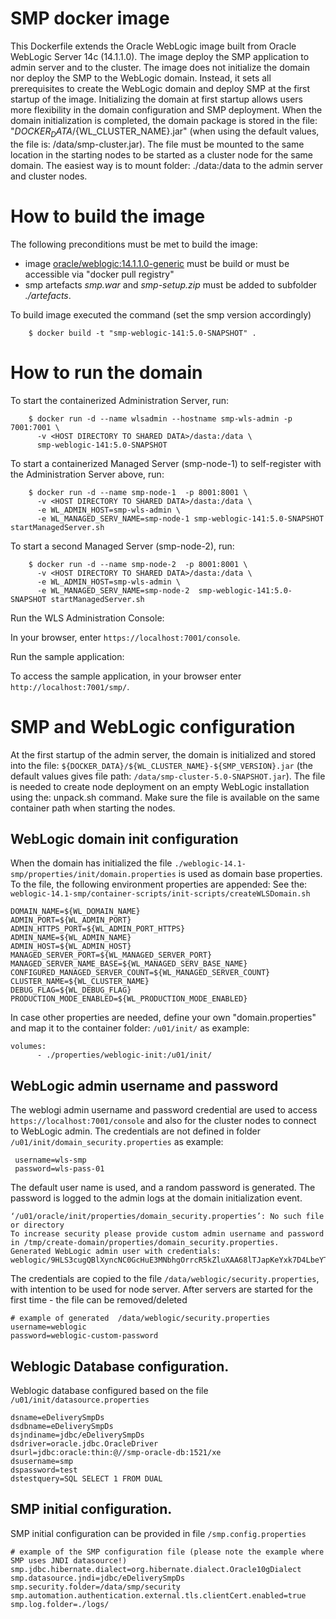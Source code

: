 SMP docker image 
================================
This Dockerfile extends the Oracle WebLogic image built from Oracle WebLogic Server 14c (14.1.1.0). The image deploy the SMP application to admin 
server and to the cluster. 
The image does not initialize the domain nor deploy the SMP to the WebLogic domain. Instead, it sets all prerequisites to 
create the WebLogic domain and deploy SMP at the first startup of the image. Initializing the domain at first startup allows 
users more flexibility in the domain configuration and SMP deployment. When the domain initialization is completed, 
the domain package is stored in the file: "${DOCKER_DATA}/${WL_CLUSTER_NAME}.jar" 
(when using the default values, the file is: /data/smp-cluster.jar). The file must be mounted to the same location in the starting 
nodes to be started as a cluster node for the same domain. The easiest way is to mount folder:  ./data:/data to the 
admin server and cluster nodes. 


# How to build the image

The following preconditions must be met to build the image:
 - image [oracle/weblogic:14.1.1.0-generic](../oracle/weblogic-14.1.1.0) must be build or must be accessible via "docker pull registry"
 - smp artefacts *smp.war* and *smp-setup.zip* must be added to subfolder *./artefacts*. 

   
To build image executed the command (set the smp version accordingly)

        $ docker build -t "smp-weblogic-141:5.0-SNAPSHOT" . 


# How to run the domain

To start the containerized Administration Server, run:

        $ docker run -d --name wlsadmin --hostname smp-wls-admin -p 7001:7001 \
          -v <HOST DIRECTORY TO SHARED DATA>/dasta:/data \
          smp-weblogic-141:5.0-SNAPSHOT

To start a containerized Managed Server (smp-node-1) to self-register with the Administration Server above, run:

        $ docker run -d --name smp-node-1  -p 8001:8001 \
          -v <HOST DIRECTORY TO SHARED DATA>/dasta:/data \
          -e WL_ADMIN_HOST=smp-wls-admin \          
          -e WL_MANAGED_SERV_NAME=smp-node-1 smp-weblogic-141:5.0-SNAPSHOT startManagedServer.sh

To start a second Managed Server (smp-node-2), run:

        $ docker run -d --name smp-node-2  -p 8001:8001 \
          -v <HOST DIRECTORY TO SHARED DATA>/dasta:/data \
          -e WL_ADMIN_HOST=smp-wls-admin \          
          -e WL_MANAGED_SERV_NAME=smp-node-2  smp-weblogic-141:5.0-SNAPSHOT startManagedServer.sh


Run the WLS Administration Console:

In your browser, enter `https://localhost:7001/console`.

Run the sample application:

To access the sample application, in your browser enter `http://localhost:7001/smp/`.

# SMP and WebLogic configuration

At the first startup of the admin server, the domain is initialized and stored into the file: 
`${DOCKER_DATA}/${WL_CLUSTER_NAME}-${SMP_VERSION}.jar`
 (the default values gives file path: `/data/smp-cluster-5.0-SNAPSHOT.jar`). The file is needed to create node deployment 
 on an empty WebLogic installation using the: unpack.sh command. Make sure the file is available on the same container 
 path when starting the nodes.  

## WebLogic domain init configuration
When the domain has initialized the file 
`./weblogic-14.1-smp/properties/init/domain.properties` is used as domain base properties. To the file, the following 
environment properties are appended:
See the: `weblogic-14.1-smp/container-scripts/init-scripts/createWLSDomain.sh`

    DOMAIN_NAME=${WL_DOMAIN_NAME}
    ADMIN_PORT=${WL_ADMIN_PORT}
    ADMIN_HTTPS_PORT=${WL_ADMIN_PORT_HTTPS}
    ADMIN_NAME=${WL_ADMIN_NAME}
    ADMIN_HOST=${WL_ADMIN_HOST}
    MANAGED_SERVER_PORT=${WL_MANAGED_SERVER_PORT}
    MANAGED_SERVER_NAME_BASE=${WL_MANAGED_SERV_BASE_NAME}
    CONFIGURED_MANAGED_SERVER_COUNT=${WL_MANAGED_SERVER_COUNT}
    CLUSTER_NAME=${WL_CLUSTER_NAME}
    DEBUG_FLAG=${WL_DEBUG_FLAG}
    PRODUCTION_MODE_ENABLED=${WL_PRODUCTION_MODE_ENABLED}

In case other properties are needed, define your own "domain.properties" and map it to the container folder: `/u01/init/`
as example: 

    volumes:
          - ./properties/weblogic-init:/u01/init/


## WebLogic admin username and password
The weblogi admin username and password credential are used to access `https://localhost:7001/console` and also 
for the cluster nodes to connect to WebLogic admin. The credentials are not defined in folder
`/u01/init/domain_security.properties`  as example: 
     
     username=wls-smp
     password=wls-pass-01
 
The default user name is used, and a random password is generated. The password is logged to the admin logs at the domain 
initialization event.

    ‘/u01/oracle/init/properties/domain_security.properties’: No such file or directory
    To increase security please provide custom admin username and password in /tmp/create-domain/properties/domain_security.properties.
    Generated WebLogic admin user with credentials: weblogic/9HLS3cugQBlXyncNC0GcHuE3MNbhgOrrcR5kZluXAA68lTJapKeYxk7D4LbeYTwc

The credentials are copied to the file `/data/weblogic/security.properties`, with intention to be used for node server. 
After servers are started for the first time - the file can be removed/deleted  
    
    # example of generated  /data/weblogic/security.properties
    username=weblogic
    password=weblogic-custom-password

## Weblogic Database configuration.
Weblogic database configured based on the file `/u01/init/datasource.properties`

    dsname=eDeliverySmpDs
    dsdbname=eDeliverySmpDs
    dsjndiname=jdbc/eDeliverySmpDs
    dsdriver=oracle.jdbc.OracleDriver
    dsurl=jdbc:oracle:thin:@//smp-oracle-db:1521/xe
    dsusername=smp
    dspassword=test
    dstestquery=SQL SELECT 1 FROM DUAL

## SMP initial configuration.
SMP initial configuration can be provided in file  `/smp.config.properties`

    # example of the SMP configuration file (please note the example where SMP uses JNDI datasource!)
    smp.jdbc.hibernate.dialect=org.hibernate.dialect.Oracle10gDialect
    smp.datasource.jndi=jdbc/eDeliverySmpDs
    smp.security.folder=/data/smp/security
    smp.automation.authentication.external.tls.clientCert.enabled=true
    smp.log.folder=./logs/
    

